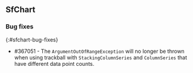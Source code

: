 ## SfChart

### Bug fixes
{:#sfchart-bug-fixes}

* \#367051 - The `ArgumentOutOfRangeException` will no longer be thrown when using trackball with `StackingColumnSeries` and `ColumnSeries` that have different data point counts.
